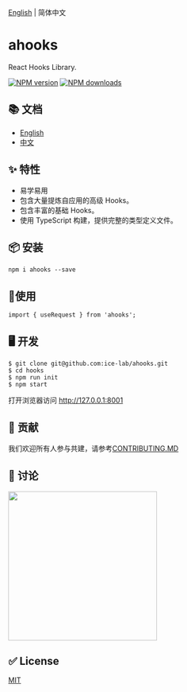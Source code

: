 [English](https://github.com/alibaba/hooks/blob/master/README.md) | 简体中文

# ahooks

React Hooks Library.

[![NPM version][image-1]][1] [![NPM downloads][image-2]][2]

## 📚 文档

* [English](https://ahooks.js.org/)
* [中文](https://ahooks.js.org/zh-CN/)

## ✨ 特性

* 易学易用
* 包含大量提炼自应用的高级 Hooks。
* 包含丰富的基础 Hooks。
* 使用 TypeScript 构建，提供完整的类型定义文件。

## 📦 安装

```
npm i ahooks --save
```

## 🔨使用

```
import { useRequest } from 'ahooks';
```

## 🖥 开发

```
$ git clone git@github.com:ice-lab/ahooks.git
$ cd hooks
$ npm run init
$ npm start
```
打开浏览器访问 http://127.0.0.1:8001

## 🤝 贡献

我们欢迎所有人参与共建，请参考[CONTRIBUTING.MD](https://github.com/alibaba/hooks/blob/master/CONTRIBUTING.MD)

## 👥 讨论

<img src="https://raw.githubusercontent.com/umijs/hooks/master/dingtalk.jpg" width="300" />

## ✅ License

[MIT](https://github.com/alibaba/hooks/blob/master/LICENSE)

[1]:	https://www.npmjs.com/package/ahooks
[2]:	https://npmjs.org/package/ahooks

[image-1]:	https://img.shields.io/npm/v/ahooks.svg?style=flat
[image-2]:	https://img.shields.io/npm/dm/ahooks.svg?style=flat
